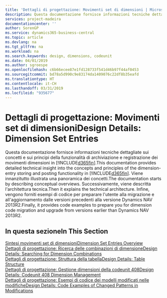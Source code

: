 ```yaml
---
title: 'Dettagli di progettazione: Movimenti set di dimensioni | Microsoft Docs'
description: Questa documentazione fornisce informazioni tecniche dettagliate sui concetti e sui principi utilizzati per riprogettare la funzionalità di archiviazione e registrazione dei movimenti dimensioni.
services: project-madeira
documentationcenter: ''
author: SorenGP
ms.service: dynamics365-business-central
ms.topic: article
ms.devlang: na
ms.tgt_pltfrm: na
ms.workload: na
ms.search.keywords: design, dimensions, codeunit
ms.date: 04/01/2019
ms.author: sgroespe
ms.openlocfilehash: c6b66ecee87e1fd128733f541d46b97f44af0453
ms.sourcegitcommit: bd78a5d990c9e83174da1409076c22df8b35eafd
ms.translationtype: HT
ms.contentlocale: it-CH
ms.lasthandoff: 03/31/2019
ms.locfileid: "935677"
---
```

# <a name="design-details-dimension-set-entries"></a><span data-ttu-id="6a6a3-103">Dettagli di progettazione: Movimenti set di dimensioni</span><span class="sxs-lookup"><span data-stu-id="6a6a3-103">Design Details: Dimension Set Entries</span></span>
<span data-ttu-id="6a6a3-104">Questa documentazione fornisce informazioni tecniche dettagliate sui concetti e sui principi della funzionalità di archiviazione e registrazione dei movimenti dimensioni in [!INCLUDE[d365fin](includes/d365fin_md.md)].</span><span class="sxs-lookup"><span data-stu-id="6a6a3-104">This documentation provides detailed technical insight into the concepts and principles of the dimension-entry storing and posting functionality in [!INCLUDE[d365fin](includes/d365fin_md.md)].</span></span> <span data-ttu-id="6a6a3-105">Viene innanzitutto illustrata una panoramica dei concetti.</span><span class="sxs-lookup"><span data-stu-id="6a6a3-105">The documentation starts by describing conceptual overviews.</span></span> <span data-ttu-id="6a6a3-106">Successivamente, viene descritta l'architettura tecnica.</span><span class="sxs-lookup"><span data-stu-id="6a6a3-106">Then it explains the technical architecture.</span></span> <span data-ttu-id="6a6a3-107">Infine, vengono forniti esempi di codice per preparare l'utente alla migrazione e all'aggiornamento dalle versioni precedenti alla versione Dynamics NAV 2013R2.</span><span class="sxs-lookup"><span data-stu-id="6a6a3-107">Finally, it provides code examples to prepare you for dimension code migration and upgrade from versions earlier than Dynamics NAV 2013R2.</span></span>  

## <a name="in-this-section"></a><span data-ttu-id="6a6a3-108">In questa sezione</span><span class="sxs-lookup"><span data-stu-id="6a6a3-108">In This Section</span></span>  
[<span data-ttu-id="6a6a3-109">Sintesi movimenti set di dimensioni</span><span class="sxs-lookup"><span data-stu-id="6a6a3-109">Dimension Set Entries Overview</span></span>](design-details-dimension-set-entries-overview.md)  
[<span data-ttu-id="6a6a3-110">Dettagli di progettazione: Ricerca delle combinazioni di dimensione</span><span class="sxs-lookup"><span data-stu-id="6a6a3-110">Design Details: Searching for Dimension Combinations</span></span>](design-details-searching-for-dimension-combinations.md)  
[<span data-ttu-id="6a6a3-111">Dettagli di progettazione: Struttura della tabella</span><span class="sxs-lookup"><span data-stu-id="6a6a3-111">Design Details: Table Structure</span></span>](design-details-table-structure.md)  
[<span data-ttu-id="6a6a3-112">Dettagli di progettazione: Gestione dimensioni della codeunit 408</span><span class="sxs-lookup"><span data-stu-id="6a6a3-112">Design Details: Codeunit 408 Dimension Management</span></span>](design-details-codeunit-408-dimension-management.md)  
[<span data-ttu-id="6a6a3-113">Dettagli di progettazione: Esempi di codice dei modelli modificati nelle modifiche</span><span class="sxs-lookup"><span data-stu-id="6a6a3-113">Design Details: Code Examples of Changed Patterns in Modifications</span></span>](design-details-code-examples-of-changed-patterns-in-modifications.md)
